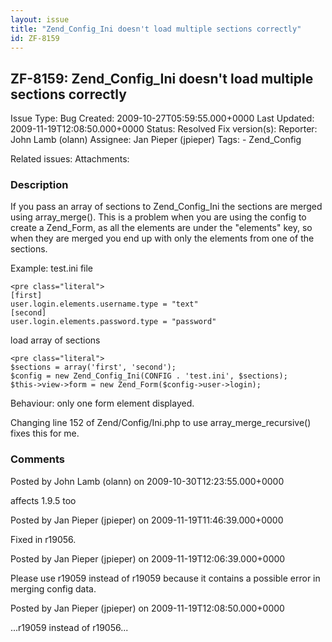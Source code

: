 ```yaml
---
layout: issue
title: "Zend_Config_Ini doesn't load multiple sections correctly"
id: ZF-8159
---
```


ZF-8159: Zend\_Config\_Ini doesn't load multiple sections correctly
-------------------------------------------------------------------

 Issue Type: Bug Created: 2009-10-27T05:59:55.000+0000 Last Updated: 2009-11-19T12:08:50.000+0000 Status: Resolved Fix version(s): 
 Reporter:  John Lamb (olann)  Assignee:  Jan Pieper (jpieper)  Tags: - Zend\_Config
 
 Related issues: 
 Attachments: 
### Description

If you pass an array of sections to Zend\_Config\_Ini the sections are merged using array\_merge(). This is a problem when you are using the config to create a Zend\_Form, as all the elements are under the "elements" key, so when they are merged you end up with only the elements from one of the sections.

Example: test.ini file

 
    <pre class="literal">
    [first]
    user.login.elements.username.type = "text"
    [second]
    user.login.elements.password.type = "password"


load array of sections

 
    <pre class="literal">
    $sections = array('first', 'second');
    $config = new Zend_Config_Ini(CONFIG . 'test.ini', $sections);
    $this->view->form = new Zend_Form($config->user->login);


Behaviour: only one form element displayed.

Changing line 152 of Zend/Config/Ini.php to use array\_merge\_recursive() fixes this for me.

 

 

### Comments

Posted by John Lamb (olann) on 2009-10-30T12:23:55.000+0000

affects 1.9.5 too

 

 

Posted by Jan Pieper (jpieper) on 2009-11-19T11:46:39.000+0000

Fixed in r19056.

 

 

Posted by Jan Pieper (jpieper) on 2009-11-19T12:06:39.000+0000

Please use r19059 instead of r19059 because it contains a possible error in merging config data.

 

 

Posted by Jan Pieper (jpieper) on 2009-11-19T12:08:50.000+0000

...r19059 instead of r19056...

 

 